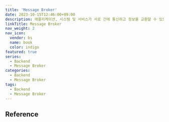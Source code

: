 ```yaml
---
title: 'Message Broker'
date: 2023-10-15T12:46:00+09:00
description: 애플리케이션, 시스템 및 서비스가 서로 간에 통신하고 정보를 교환할 수 있도록 해주는 소프트웨어
linkTitle: Message Broker
nav_weight: 2
nav_icon:
  vendor: bs
  name: book
  color: indigo
featured: true
series:
  - Backend
  - Message Broker
categories:
  - Backend
  - Message Broker
tags:
  - Backend
  - Message Broker
---
```


## Reference

